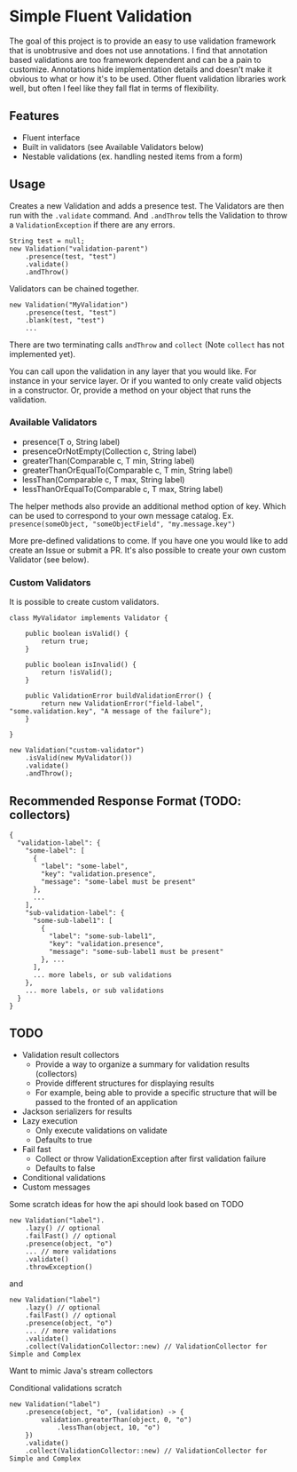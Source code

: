 # Simple Fluent Validation

The goal of this project is to provide an easy to use validation framework that is unobtrusive and does not use annotations.
I find that annotation based validations are too framework dependent and can be a pain to customize. Annotations hide implementation details and doesn't make it obvious to what or how it's to be used. Other fluent validation libraries work well, but often I feel like they fall flat in terms of flexibility.

## Features

* Fluent interface
* Built in validators (see Available Validators below)
* Nestable validations (ex. handling nested items from a form)

## Usage

Creates a new Validation and adds a presence test. The Validators are then run with the `.validate` command. And `.andThrow` tells the Validation to throw a `ValidationException` if there are any errors.
```
String test = null;
new Validation("validation-parent")
    .presence(test, "test")
    .validate()
    .andThrow()
```

Validators can be chained together. 
```
new Validation("MyValidation")
    .presence(test, "test")
    .blank(test, "test")
    ...
```

There are two terminating calls `andThrow` and `collect` (Note `collect` has not implemented yet).

You can call upon the validation in any layer that you would like. For instance in your service layer. Or if you wanted to only create valid objects in a constructor. Or, provide a method on your object that runs the validation.

### Available Validators

* presence(T o, String label)
* presenceOrNotEmpty(Collection c, String label)
* greaterThan(Comparable<T> c, T min, String label)
* greaterThanOrEqualTo(Comparable<T> c, T min, String label)
* lessThan(Comparable<T> c, T max, String label)
* lessThanOrEqualTo(Comparable<T> c, T max, String label)

The helper methods also provide an additional method option of key. Which can be used to correspond to your own message catalog.
Ex. `presence(someObject, "someObjectField", "my.message.key")`

More pre-defined validations to come. If you have one you would like to add create an Issue or submit a PR.
It's also possible to create your own custom Validator (see below).

### Custom Validators

It is possible to create custom validators.

```
class MyValidator implements Validator {

    public boolean isValid() {
        return true;
    }
    
    public boolean isInvalid() {
        return !isValid();
    }
    
    public ValidationError buildValidationError() {
        return new ValidationError("field-label", "some.validation.key", "A message of the failure");
    }

}
```

```
new Validation("custom-validator")
    .isValid(new MyValidator())
    .validate()
    .andThrow();
```

## Recommended Response Format (TODO: collectors)

```
{
  "validation-label": {
    "some-label": [
      {
        "label": "some-label",
        "key": "validation.presence",
        "message": "some-label must be present"
      },
      ...
    ],
    "sub-validation-label": {
      "some-sub-label1": [
        {
          "label": "some-sub-label1",
          "key": "validation.presence",
          "message": "some-sub-label1 must be present"
        }, ...
      ],
      ... more labels, or sub validations
    },
    ... more labels, or sub validations
  }
}
```

## TODO

* Validation result collectors
    * Provide a way to organize a summary for validation results (collectors)
    * Provide different structures for displaying results
    * For example, being able to provide a specific structure that will be passed to the fronted of an application
* Jackson serializers for results
* Lazy execution
    * Only execute validations on validate
    * Defaults to true
* Fail fast
    * Collect or throw ValidationException after first validation failure
    * Defaults to false
* Conditional validations
* Custom messages

Some scratch ideas for how the api should look based on TODO
```
new Validation("label").
    .lazy() // optional
    .failFast() // optional
    .presence(object, "o")
    ... // more validations
    .validate()
    .throwException()
```
and
```
new Validation("label")
    .lazy() // optional
    .failFast() // optional
    .presence(object, "o")
    ... // more validations
    .validate()
    .collect(ValidationCollector::new) // ValidationCollector for Simple and Complex
```
Want to mimic Java's stream collectors

Conditional validations scratch
```
new Validation("label")
    .presence(object, "o", (validation) -> {
        validation.greaterThan(object, 0, "o")
            .lessThan(object, 10, "o")
    })
    .validate()
    .collect(ValidationCollector::new) // ValidationCollector for Simple and Complex
```
